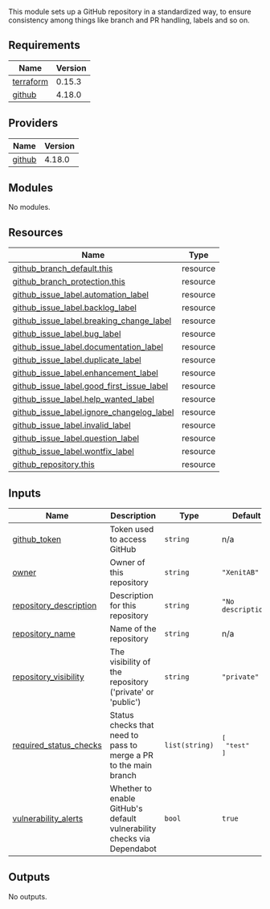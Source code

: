 This module sets up a GitHub repository in a standardized way, to ensure
consistency among things like branch and PR handling, labels and so on.

## Requirements

| Name | Version |
|------|---------|
| <a name="requirement_terraform"></a> [terraform](#requirement\_terraform) | 0.15.3 |
| <a name="requirement_github"></a> [github](#requirement\_github) | 4.18.0 |

## Providers

| Name | Version |
|------|---------|
| <a name="provider_github"></a> [github](#provider\_github) | 4.18.0 |

## Modules

No modules.

## Resources

| Name | Type |
|------|------|
| [github_branch_default.this](https://registry.terraform.io/providers/integrations/github/4.18.0/docs/resources/branch_default) | resource |
| [github_branch_protection.this](https://registry.terraform.io/providers/integrations/github/4.18.0/docs/resources/branch_protection) | resource |
| [github_issue_label.automation_label](https://registry.terraform.io/providers/integrations/github/4.18.0/docs/resources/issue_label) | resource |
| [github_issue_label.backlog_label](https://registry.terraform.io/providers/integrations/github/4.18.0/docs/resources/issue_label) | resource |
| [github_issue_label.breaking_change_label](https://registry.terraform.io/providers/integrations/github/4.18.0/docs/resources/issue_label) | resource |
| [github_issue_label.bug_label](https://registry.terraform.io/providers/integrations/github/4.18.0/docs/resources/issue_label) | resource |
| [github_issue_label.documentation_label](https://registry.terraform.io/providers/integrations/github/4.18.0/docs/resources/issue_label) | resource |
| [github_issue_label.duplicate_label](https://registry.terraform.io/providers/integrations/github/4.18.0/docs/resources/issue_label) | resource |
| [github_issue_label.enhancement_label](https://registry.terraform.io/providers/integrations/github/4.18.0/docs/resources/issue_label) | resource |
| [github_issue_label.good_first_issue_label](https://registry.terraform.io/providers/integrations/github/4.18.0/docs/resources/issue_label) | resource |
| [github_issue_label.help_wanted_label](https://registry.terraform.io/providers/integrations/github/4.18.0/docs/resources/issue_label) | resource |
| [github_issue_label.ignore_changelog_label](https://registry.terraform.io/providers/integrations/github/4.18.0/docs/resources/issue_label) | resource |
| [github_issue_label.invalid_label](https://registry.terraform.io/providers/integrations/github/4.18.0/docs/resources/issue_label) | resource |
| [github_issue_label.question_label](https://registry.terraform.io/providers/integrations/github/4.18.0/docs/resources/issue_label) | resource |
| [github_issue_label.wontfix_label](https://registry.terraform.io/providers/integrations/github/4.18.0/docs/resources/issue_label) | resource |
| [github_repository.this](https://registry.terraform.io/providers/integrations/github/4.18.0/docs/resources/repository) | resource |

## Inputs

| Name | Description | Type | Default | Required |
|------|-------------|------|---------|:--------:|
| <a name="input_github_token"></a> [github\_token](#input\_github\_token) | Token used to access GitHub | `string` | n/a | yes |
| <a name="input_owner"></a> [owner](#input\_owner) | Owner of this repository | `string` | `"XenitAB"` | no |
| <a name="input_repository_description"></a> [repository\_description](#input\_repository\_description) | Description for this repository | `string` | `"No description"` | no |
| <a name="input_repository_name"></a> [repository\_name](#input\_repository\_name) | Name of the repository | `string` | n/a | yes |
| <a name="input_repository_visibility"></a> [repository\_visibility](#input\_repository\_visibility) | The visibility of the repository ('private' or 'public') | `string` | `"private"` | no |
| <a name="input_required_status_checks"></a> [required\_status\_checks](#input\_required\_status\_checks) | Status checks that need to pass to merge a PR to the main branch | `list(string)` | <pre>[<br>  "test"<br>]</pre> | no |
| <a name="input_vulnerability_alerts"></a> [vulnerability\_alerts](#input\_vulnerability\_alerts) | Whether to enable GitHub's default vulnerability checks via Dependabot | `bool` | `true` | no |

## Outputs

No outputs.
